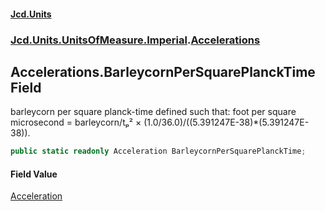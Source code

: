 #### [Jcd.Units](index.md 'index')
### [Jcd.Units.UnitsOfMeasure.Imperial](Jcd.Units.UnitsOfMeasure.Imperial.md 'Jcd.Units.UnitsOfMeasure.Imperial').[Accelerations](Accelerations.md 'Jcd.Units.UnitsOfMeasure.Imperial.Accelerations')

## Accelerations.BarleycornPerSquarePlanckTime Field

barleycorn per square planck-time defined such that: foot per square microsecond = barleycorn/tₚ² × (1.0/36.0)/((5.391247E-38)*(5.391247E-38)).

```csharp
public static readonly Acceleration BarleycornPerSquarePlanckTime;
```

#### Field Value
[Acceleration](Acceleration.md 'Jcd.Units.UnitTypes.Acceleration')
